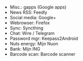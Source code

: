 - Misc.:        gapps (Google apps)
- News RSS:     Feedly
- Social media: Google+
- Webrowser:    Firefox
- Sync:         Syncthing
- Chat:         Wire / Telegram
- Password mgr: Keepass2Android
- Nuts energy:  Mijn Nuon
- Bank:         Mijn ING
- Barcode scan: Barcode scanner

